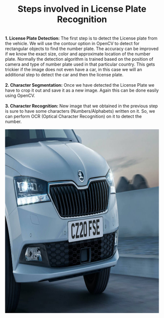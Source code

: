 <center><b><h1>Steps involved in License Plate Recognition</h1></b></center><br>
<b>1. License Plate Detection:</b> The first step is to detect the License plate from the vehicle. We will use the contour option in OpenCV to detect for rectangular objects to find the number plate. The accuracy can be improved if we know the exact size, color and approximate location of the number plate. Normally the detection algorithm is trained based on the position of camera and type of number plate used in that particular country. This gets trickier if the image does not even have a car, in this case we will an additional step to detect the car and then the license plate.<br><br>
<b>2. Character Segmentation:</b> Once we have detected the License Plate we have to crop it out and save it as a new image. Again this can be done easily using OpenCV.<br><br>
<b>3. Character Recognition:</b> New image that we obtained in the previous step is sure to have some characters (Numbers/Alphabets) written on it. So, we can perform OCR (Optical Character Recognition) on it to detect the number.<br><br>

<img src="images/car2.jpg" alt="image not found" width="800" height="600">

